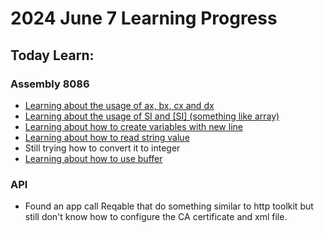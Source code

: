 # 2024 June 7 Learning Progress
## Today Learn:
### Assembly 8086
- [Learning about the usage of ax, bx, cx and dx](../../Assembly/Register.md)
- [Learning about the usage of SI and [SI] (something like array)](../../Assembly/Register.md#si-register-source-index-register)
- [Learning about how to create variables with new line](../../Assembly/print-hello-world.md)
- [Learning about how to read string value](../../Assembly/read-string.md)
- Still trying how to convert it to integer
- [Learning about how to use buffer](../../Assembly/read-string.md)
### API
- Found an app call Reqable that do something similar to http toolkit but still don't know how to configure the CA certificate and xml file.